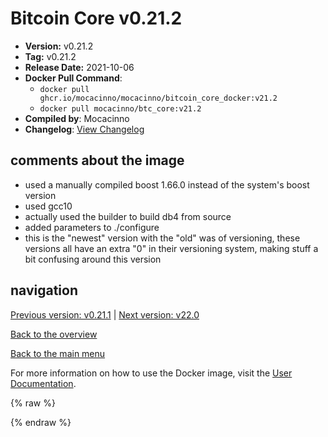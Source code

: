 # Bitcoin Core v0.21.2

- **Version:** v0.21.2
- **Tag:** v0.21.2
- **Release Date:** 2021-10-06
- **Docker Pull Command**:
  - `docker pull ghcr.io/mocacinno/mocacinno/bitcoin_core_docker:v21.2`
  - `docker pull mocacinno/btc_core:v21.2`
- **Compiled by**: Mocacinno
- **Changelog**: [View Changelog](https://github.com/bitcoin/bitcoin/blob/v0.21.2/doc/release-notes.md)

## comments about the image

- used a manually compiled boost 1.66.0 instead of the system's boost version
- used gcc10
- actually used the builder to build db4 from source
- added parameters to ./configure
- this is the "newest" version with the "old" was of versioning, these versions all have an extra "0" in their versioning system, making stuff a bit confusing around this version

## navigation

[Previous version: v0.21.1](./v21.1.md) | [Next version: v22.0](./v22.0.md)

[Back to the overview](./Readme.md)

[Back to the main menu](../Readme.md)

For more information on how to use the Docker image, visit the [User Documentation](../userdocs/Readme.md).

<!-- Google tag (gtag.js) -->
{% raw %}
<script async src="https://www.googletagmanager.com/gtag/js?id=G-BPC6NC6FF9"></script>
<script>
  window.dataLayer = window.dataLayer || [];
  function gtag(){dataLayer.push(arguments);}
  gtag('js', new Date());
  gtag('config', 'G-BPC6NC6FF9');
</script>
{% endraw %}
